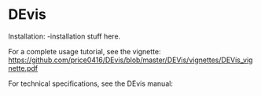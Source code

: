 # DEvis

Installation:
-installation stuff here.


For a complete usage tutorial, see the vignette: https://github.com/price0416/DEvis/blob/master/DEVis/vignettes/DEVis_vignette.pdf


For technical specifications, see the DEvis manual:
